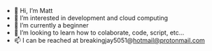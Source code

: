 - 👋 Hi, I’m Matt
- 👀 I’m interested in development and cloud computing
- 🌱 I’m currently a beginner 
- 💞️ I’m looking to learn how to colaborate, code, script, etc...
- 📫 I can be reached at breakingjay5051@hotmail@protonmail.com

<!---
breakingjay5051/breakingjay5051 is a ✨ special ✨ repository because its `README.md` (this file) appears on your GitHub profile.
You can click the Preview link to take a look at your changes.
--->

